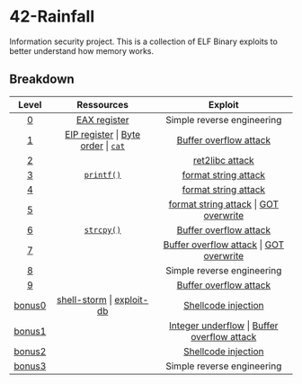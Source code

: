 # 42-Rainfall

Information security project. This is a collection of ELF Binary exploits to better understand how memory works.

## Breakdown

| Level | Ressources | Exploit |
| :-: | :-: | :-: |
| [0](./level0/README.md) | [EAX register](https://www.tutorialspoint.com/assembly_programming/assembly_registers.htm) | Simple reverse engineering |
| [1](./level1/README.md) | [EIP register](https://security.stackexchange.com/questions/129499/what-does-eip-stand-for) \| [Byte order](https://en.wikipedia.org/wiki/Endianness) \| [`cat`](https://man7.org/linux/man-pages/man1/cat.1.html) | [Buffer overflow attack](https://en.wikipedia.org/wiki/Buffer_overflow) |
| [2](./level2/README.md) | | [ret2libc attack](https://shellblade.net/files/docs/ret2libc.pdf) |
| [3](./level3/README.md) | [`printf()`](https://linux.die.net/man/3/printf) | [format string attack](https://infosecwriteups.com/exploiting-format-string-vulnerability-97e3d588da1b) |
| [4](./level4/README.md) | |  [format string attack](https://infosecwriteups.com/exploiting-format-string-vulnerability-97e3d588da1b) |
| [5](./level5/README.md) | |  [format string attack](https://infosecwriteups.com/exploiting-format-string-vulnerability-97e3d588da1b) \| [GOT overwrite](https://infosecwriteups.com/got-overwrite-bb9ff5414628) |
| [6](./level6/README.md) | [`strcpy()`](https://linux.die.net/man/3/fgets) | [Buffer overflow attack](https://en.wikipedia.org/wiki/Buffer_overflow) |
| [7](./level7/README.md) | | [Buffer overflow attack](https://en.wikipedia.org/wiki/Buffer_overflow) \| [GOT overwrite](https://infosecwriteups.com/got-overwrite-bb9ff5414628) |
| [8](./level8/README.md) | | Simple reverse engineering |
| [9](./level9/README.md) | | [Buffer overflow attack](https://en.wikipedia.org/wiki/Buffer_overflow) |
| [bonus0](./bonus0/README.md) | [shell-storm](http://shell-storm.org/shellcode/) \| [exploit-db](https://www.exploit-db.com/) | [Shellcode injection](https://en.wikipedia.org/wiki/Shellcode) |
| [bonus1](./bonus1/README.md) | | [Integer underflow](https://en.wikipedia.org/wiki/Integer_overflow) \| [Buffer overflow attack](https://en.wikipedia.org/wiki/Buffer_overflow) |
| [bonus2](./bonus2/README.md) | | [Shellcode injection](https://en.wikipedia.org/wiki/Shellcode) |
| [bonus3](./bonus3/README.md) | | Simple reverse engineering |